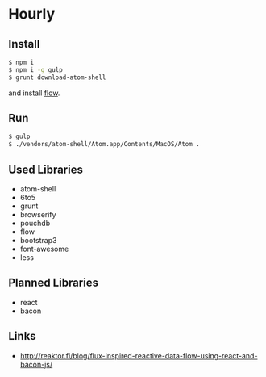 # Hourly

## Install

```bash
$ npm i
$ npm i -g gulp
$ grunt download-atom-shell
```
and install [flow](flowtype.org).


## Run

```bash
$ gulp
$ ./vendors/atom-shell/Atom.app/Contents/MacOS/Atom .
```

## Used Libraries

* atom-shell
* 6to5
* grunt
* browserify
* pouchdb
* flow
* bootstrap3
* font-awesome
* less

## Planned Libraries

* react
* bacon

## Links

* http://reaktor.fi/blog/flux-inspired-reactive-data-flow-using-react-and-bacon-js/
